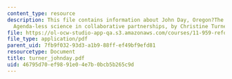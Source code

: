 ```yaml
---
content_type: resource
description: This file contains information about John Day, Oregon?The need for USGS
  Agenda-less science in collaborative partnerships, by Christine Turner, USGS, Denver.
file: https://ol-ocw-studio-app-qa.s3.amazonaws.com/courses/11-959-reforming-natural-resources-governance-failings-of-scientific-rationalism-and-alternatives-for-building-common-ground-january-iap-2007/46795d70ef9891e04e7b0bcb5b265c9d_turner_johnday.pdf
file_type: application/pdf
parent_uid: 7fb9f032-93d3-a1b9-88ff-ef49bf9efd81
resourcetype: Document
title: turner_johnday.pdf
uid: 46795d70-ef98-91e0-4e7b-0bcb5b265c9d
---
```

